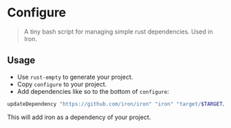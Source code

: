 Configure
====

> A tiny bash script for managing simple rust dependencies. Used in Iron.


## Usage

* Use `rust-empty` to generate your project.
* Copy `configure` to your project.
* Add dependencies like so to the bottom of `configure`:

```bash
updateDependency "https://github.com/iron/iron" "iron" "target/$TARGET/lib"
```

This will add iron as a dependency of your project.
